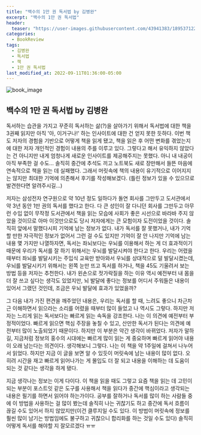 ```yaml
---
title: "백수의 1만 권 독서법 by 김병완"
excerpt: "백수의 1만 권 독서법"
header:
  teaser: "https://user-images.githubusercontent.com/43941383/189537122-701099e1-a05d-4829-a2ab-540b7f3bfd47.jpeg"
categories:
  - BookReview
tags:
  - 김병완
  - 독서법
  - 책
  - 1만 권 독서법 
last_modified_at: 2022-09-11T01:36:00-05:00
---
```


![book_image](https://user-images.githubusercontent.com/43941383/189537122-701099e1-a05d-4829-a2ab-540b7f3bfd47.jpeg)

## 백수의 1만 권 독서법 by 김병완

독서하는 습관을 가지고 꾸준히 독서하는 삶(?)을 살아가기 위해서 독서법에 대한 책을 3권째 읽지만 아직 '아, 이거구나!' 하는 인사이트에 대한 건 얻지 못한 듯하다. 이번 책도 저자의 경험을 기반으로 어떻게 책을 읽게 됐고, 책을 읽은 후 어떤 변화를 겪었는지에 대한 저자 개인적인 경험이 내용의 주를 이루고 있다. 
그렇다고 해서 유익하지 않았다는 건 아니지만 내게 엄청나게 새로운 인사이트를 제공해주지는 못했다. 아니 내 내공이 아직 부족한 걸 수도... 솔직히 중간에 추석도 끼고 노트북도 새로 장만해서 들뜬 마음에 연속적으로 책을 읽는 데 실패했다. 그래서 머릿속에 책의 내용이 유기적으로 이어지지는 않지만 최대한 기억에 의존해서 후기를 작성해보겠다. (틀린 정보가 있을 수 있으므로 발견한다면 알려주시길...)

저자는 삼성전자 연구원으로 약 10년 정도 일하다가 돌연 회사를 그만두고 도서관에서 약 3년 동안 1만 권의 독서를 했다고 한다. 다 큰 성인이 잘 다니던 회사를 그만두고 아무런 수입 없이 무작정 도서관에서 책을 읽는 모습에 사회가 좋은 시선으로 바라바 주지 않았을 것이므로 아마 이것만으로도 당시 저자에게는 큰 모험이자 도전이었을 것이다. 솔직히 앞에서 말했다시피 기억에 남는 정보가 없다. 내가 독서를 잘 못했거나, 내가 기억할 만한 자극적인 정보가 없어서 그런 걸 수도 있지만 기억이 잘 안 나지만 기억에 남는 내용 몇 가지만 나열하자면, 독서는 좌뇌보다는 우뇌를 이용해서 하는 게 더 효과적이기 때문에 우리가 독서를 잘 하기 위해서는 우뇌를 발달시켜야 한다고 한다. 우리는 어렸을 때부터 좌뇌를 발달시키는 주입식 교육만 받아와서 우뇌를 상대적으로 덜 발달시켰는데, 우뇌를 발달시키기 위해서는 왼쪽 눈만 뜨고 독서를 하거나, 책을 45도 기울려서 보는 방법 등을 저자는 추천한다. 내가 왼손으로 젓가락질을 하는 이유 역시 예전부터 내 몸을 더 잘 쓰고 싶다는 생각도 있었지만, 뇌 발달에 좋다는 정보를 어디서 주워들은 내용이 있어서 그랬던 것인데, 조금은 우뇌 발달에 효과가 있었을까? 

그 다음 내가 가진 편견을 깨주었던 내용은, 우리는 독서를 할 때, 느려도 좋으니 차근차근 이해하면서 읽으라는 소리를 어렸을 때부터 많이 들었고 나 역시도 그렇다. 하지만 저자는 느리게 읽는 독서보다는 빠르게 읽는 속독을 강조한다. 나는 이 의견에 예전부터 부정적이었다. 빠르게 읽으면 핵심 주장을 놓칠 수 있고, 산만한 독서가 된다는 의견에 예전부터 많이 노출되었기 때문이다. 하지만 이 부분은 약간 생각이 바뀌었다. 저자가 말하길, 지금처럼 정보의 홍수의 시대에는 빠르게 많이 읽는 게 중요하며 빠르게 읽어야 내용이 오래 남는다는 의견이다. 생각해보니 그렇다. 나는 이 책을 약 1주일에 걸쳐서 나누어서 읽었다. 하지만 지금 이 글을 보면 알 수 있듯이 머릿속에 남는 내용이 많이 없다. 오히려 시간을 재고 빠르게 읽어나가는 게 몰입도 더 잘 되고 내용을 이해하는 데 도움이 되는 것 같다는 생각을 하게 됐다. 

지금 생각나는 정보는 이게 다이다. 이 책을 읽을 때도 그렇고 요즘 책을 읽는 데 고민이 되는 부분이 포스트잇 같은 도구를 사용해서 책을 읽다가 중간에 핵심이라고 생각되는 내용은 필기를 하면서 읽어야 하는가이다. 공부를 잘하거나 독서를 많이 하는 사람들 중에 이 방법을 사용하는 걸 많이 봤는데 솔직히 나는 귀찮기도 하고 중간에 독서 흐름이 끊길 수도 있어서 하지 않았지만(이건 클루지일 수도 있다. 이 방법이 머릿속에 정보를 훨씬 많이 남기는 방법임에도 불구하고 귀찮으니 합리화를 하는 것일 수도 있다) 솔직히 어떻게 독서를 해야할 지 잘모르겠다 ㅠㅠ

